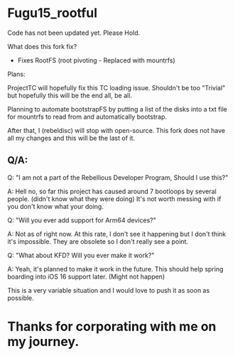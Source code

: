 # Fugu15_rootful

Code has not been updated yet. Please Hold.

What does this fork fix?

* Fixes RootFS (root pivoting - Replaced with mountrfs)

Plans:

ProjectTC will hopefully fix this TC loading issue. Shouldn't be too "Trivial" but hopefully this will be the end all, be all.

Planning to automate bootstrapFS by putting a list of the disks into a txt file for mountrfs to read from and automatically bootstrap.

After that, I (rebeldisc) will stop with open-source. This fork does not have all my changes and this will be the last of it. 

## Q/A:

Q:
"I am not a part of the Rebellious Developer Program, Should I use this?"

A:
Hell no, so far this project has caused around 7 bootloops by several people. (didn't know what they were doing)
It's not worth messing with if you don't know what your doing.

Q:
"Will you ever add support for Arm64 devices?"

A:
Not as of right now. At this rate, I don't see it happening but I don't think it's impossible.
They are obsolete so I don't really see a point.

Q:
"What about KFD? Will you ever make it work?"

A:
Yeah, it's planned to make it work in the future. This should help spring boarding into iOS 16 support later. (Might not happen)

This is a very variable situation and I would love to push it as soon as possible.



# Thanks for corporating with me on my journey.

